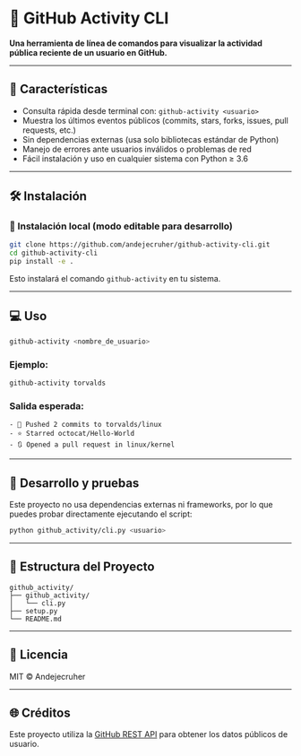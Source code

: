 # 📡 GitHub Activity CLI

**Una herramienta de línea de comandos para visualizar la actividad pública reciente de un usuario en GitHub.**

---

## 🚀 Características

- Consulta rápida desde terminal con: `github-activity <usuario>`
- Muestra los últimos eventos públicos (commits, stars, forks, issues, pull requests, etc.)
- Sin dependencias externas (usa solo bibliotecas estándar de Python)
- Manejo de errores ante usuarios inválidos o problemas de red
- Fácil instalación y uso en cualquier sistema con Python ≥ 3.6

---

## 🛠️ Instalación

### 🔧 Instalación local (modo editable para desarrollo)

```bash
git clone https://github.com/andejecruher/github-activity-cli.git
cd github-activity-cli
pip install -e .
````

Esto instalará el comando `github-activity` en tu sistema.

---

## 💻 Uso

```bash
github-activity <nombre_de_usuario>
```

### Ejemplo:

```bash
github-activity torvalds
```

### Salida esperada:

```
- 🔁 Pushed 2 commits to torvalds/linux
- ⭐ Starred octocat/Hello-World
- 🔃 Opened a pull request in linux/kernel
```

---

## 🧪 Desarrollo y pruebas

Este proyecto no usa dependencias externas ni frameworks, por lo que puedes probar directamente ejecutando el script:

```bash
python github_activity/cli.py <usuario>
```

---

## 🧱 Estructura del Proyecto

```
github_activity/
├── github_activity/
│   └── cli.py
├── setup.py
└── README.md
```

---

## 📝 Licencia

MIT © Andejecruher

---

## 🌐 Créditos

Este proyecto utiliza la [GitHub REST API](https://docs.github.com/en/rest) para obtener los datos públicos de usuario.

